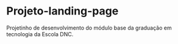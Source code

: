 # Projeto-landing-page
Projetinho de desenvolvimento do módulo base da graduação em tecnologia da Escola DNC.
